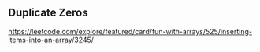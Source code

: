 ## Duplicate Zeros
https://leetcode.com/explore/featured/card/fun-with-arrays/525/inserting-items-into-an-array/3245/
